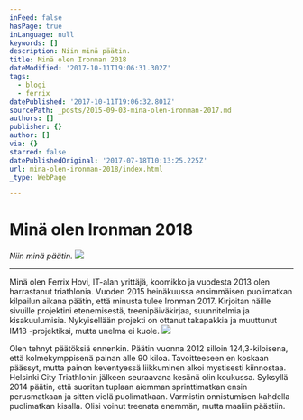 ```yaml
---
inFeed: false
hasPage: true
inLanguage: null
keywords: []
description: Niin minä päätin.
title: Minä olen Ironman 2018
dateModified: '2017-10-11T19:06:31.302Z'
tags:
  - blogi
  - ferrix
datePublished: '2017-10-11T19:06:32.801Z'
sourcePath: _posts/2015-09-03-mina-olen-ironman-2017.md
authors: []
publisher: {}
author: []
via: {}
starred: false
datePublishedOriginal: '2017-07-18T10:13:25.225Z'
url: mina-olen-ironman-2018/index.html
_type: WebPage

---
```

# Minä olen Ironman 2018

_Niin minä päätin._
![](https://s3-us-west-2.amazonaws.com/the-grid-img/p/52e09000428fa0574a706ac86a06e580a7e07504.jpg)

---

Minä olen Ferrix Hovi, IT-alan yrittäjä, koomikko ja vuodesta 2013 olen harrastanut triathlonia. Vuoden 2015 heinäkuussa ensimmäisen puolimatkan kilpailun aikana päätin, että minusta tulee Ironman 2017\. Kirjoitan näille sivuille projektini etenemisestä, treenipäiväkirjaa, suunnitelmia ja kisakuulumisia. Nykyisellään projekti on ottanut takapakkia ja muuttunut IM18 -projektiksi, mutta unelma ei kuole.
![](https://s3-us-west-2.amazonaws.com/the-grid-img/p/7b069fad850859d0d4762822b757567df5708965.jpg)

Olen tehnyt päätöksiä ennenkin. Päätin vuonna 2012 silloin 124,3-kiloisena, että kolmekymppisenä painan alle 90 kiloa. Tavoitteeseen en koskaan päässyt, mutta painon keventyessä liikkuminen alkoi mystisesti kiinnostaa. Helsinki City Triathlonin jälkeen seuraavana kesänä olin koukussa. Syksyllä 2014 päätin, että suoritan tuplaan aiemman sprinttimatkan ensin perusmatkaan ja sitten vielä puolimatkaan. Varmistin onnistumisen kahdella puolimatkan kisalla. Olisi voinut treenata enemmän, mutta maaliin päästiin.